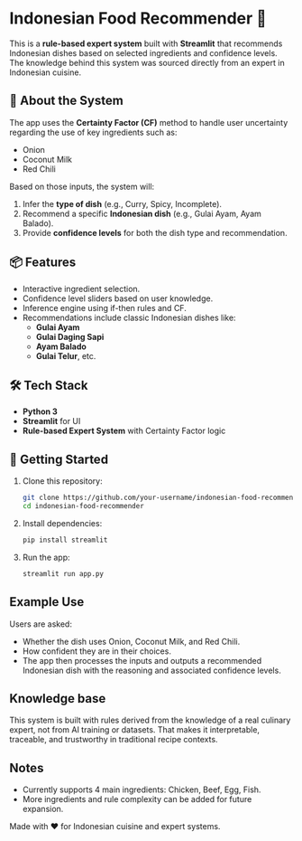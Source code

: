 # Indonesian Food Recommender 🍛

This is a **rule-based expert system** built with **Streamlit** that recommends Indonesian dishes based on selected ingredients and confidence levels. The knowledge behind this system was sourced directly from an expert in Indonesian cuisine.

## 🧠 About the System

The app uses the **Certainty Factor (CF)** method to handle user uncertainty regarding the use of key ingredients such as:
- Onion
- Coconut Milk
- Red Chili

Based on those inputs, the system will:
1. Infer the **type of dish** (e.g., Curry, Spicy, Incomplete).
2. Recommend a specific **Indonesian dish** (e.g., Gulai Ayam, Ayam Balado).
3. Provide **confidence levels** for both the dish type and recommendation.

## 📦 Features

- Interactive ingredient selection.
- Confidence level sliders based on user knowledge.
- Inference engine using if-then rules and CF.
- Recommendations include classic Indonesian dishes like:
  - **Gulai Ayam**
  - **Gulai Daging Sapi**
  - **Ayam Balado**
  - **Gulai Telur**, etc.

## 🛠️ Tech Stack

- **Python 3**
- **Streamlit** for UI
- **Rule-based Expert System** with Certainty Factor logic

## 🚀 Getting Started

1. Clone this repository:
   ```bash
   git clone https://github.com/your-username/indonesian-food-recommender.git
   cd indonesian-food-recommender
   ```
2. Install dependencies:
   ```bash
   pip install streamlit
   ```
3. Run the app:
   ```bash
   streamlit run app.py
   ```

## Example Use

Users are asked:
  - Whether the dish uses Onion, Coconut Milk, and Red Chili.
  - How confident they are in their choices.
  - The app then processes the inputs and outputs a recommended Indonesian dish with the reasoning and associated confidence levels.

## Knowledge base

This system is built with rules derived from the knowledge of a real culinary expert, not from AI training or datasets. That makes it interpretable, traceable, and trustworthy in traditional recipe contexts.

## Notes

  - Currently supports 4 main ingredients: Chicken, Beef, Egg, Fish.
  - More ingredients and rule complexity can be added for future expansion.

Made with ❤️ for Indonesian cuisine and expert systems.
